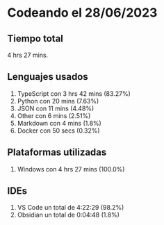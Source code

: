 # Codeando el 28/06/2023

## Tiempo total
4 hrs 27 mins.

## Lenguajes usados
1. TypeScript con 3 hrs 42 mins (83.27%)
1. Python con 20 mins (7.63%)
1. JSON con 11 mins (4.48%)
1. Other con 6 mins (2.51%)
1. Markdown con 4 mins (1.8%)
1. Docker con 50 secs (0.32%)

## Plataformas utilizadas
1. Windows con 4 hrs 27 mins (100.0%)

## IDEs
1. VS Code un total de 4:22:29 (98.2%)
1. Obsidian un total de 0:04:48 (1.8%)
